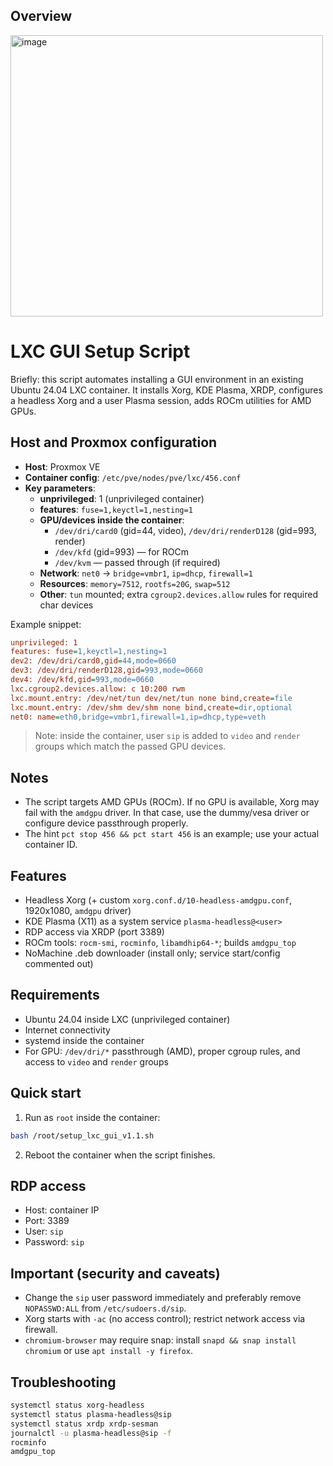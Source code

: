 ## Overview
<img width="500" height="450" alt="image" src="https://github.com/user-attachments/assets/b3a550d6-151c-4643-8ada-6e6ec76b01f6" />

# LXC GUI Setup Script

Briefly: this script automates installing a GUI environment in an existing Ubuntu 24.04 LXC container. It installs Xorg, KDE Plasma, XRDP, configures a headless Xorg and a user Plasma session, adds ROCm utilities for AMD GPUs.

## Host and Proxmox configuration
- **Host**: Proxmox VE
- **Container config**: `/etc/pve/nodes/pve/lxc/456.conf`
- **Key parameters**:
  - **unprivileged**: 1 (unprivileged container)
  - **features**: `fuse=1,keyctl=1,nesting=1`
  - **GPU/devices inside the container**:
    - `/dev/dri/card0` (gid=44, video), `/dev/dri/renderD128` (gid=993, render)
    - `/dev/kfd` (gid=993) — for ROCm
    - `/dev/kvm` — passed through (if required)
  - **Network**: `net0` → `bridge=vmbr1`, `ip=dhcp`, `firewall=1`
  - **Resources**: `memory=7512`, `rootfs=20G`, `swap=512`
  - **Other**: `tun` mounted; extra `cgroup2.devices.allow` rules for required char devices

Example snippet:
```ini
unprivileged: 1
features: fuse=1,keyctl=1,nesting=1
dev2: /dev/dri/card0,gid=44,mode=0660
dev3: /dev/dri/renderD128,gid=993,mode=0660
dev4: /dev/kfd,gid=993,mode=0660
lxc.cgroup2.devices.allow: c 10:200 rwm
lxc.mount.entry: /dev/net/tun dev/net/tun none bind,create=file
lxc.mount.entry: /dev/shm dev/shm none bind,create=dir,optional
net0: name=eth0,bridge=vmbr1,firewall=1,ip=dhcp,type=veth
```

> Note: inside the container, user `sip` is added to `video` and `render` groups which match the passed GPU devices.

## Notes
- The script targets AMD GPUs (ROCm). If no GPU is available, Xorg may fail with the `amdgpu` driver. In that case, use the dummy/vesa driver or configure device passthrough properly.
- The hint `pct stop 456 && pct start 456` is an example; use your actual container ID.


## Features
- Headless Xorg (+ custom `xorg.conf.d/10-headless-amdgpu.conf`, 1920x1080, `amdgpu` driver)
- KDE Plasma (X11) as a system service `plasma-headless@<user>`
- RDP access via XRDP (port 3389)
- ROCm tools: `rocm-smi`, `rocminfo`, `libamdhip64-*`; builds `amdgpu_top`
- NoMachine .deb downloader (install only; service start/config commented out)

## Requirements
- Ubuntu 24.04 inside LXC (unprivileged container)
- Internet connectivity
- systemd inside the container
- For GPU: `/dev/dri/*` passthrough (AMD), proper cgroup rules, and access to `video` and `render` groups

## Quick start
1) Run as `root` inside the container:
```bash
bash /root/setup_lxc_gui_v1.1.sh
```
2) Reboot the container when the script finishes.

## RDP access
- Host: container IP
- Port: 3389
- User: `sip`
- Password: `sip`

## Important (security and caveats)
- Change the `sip` user password immediately and preferably remove `NOPASSWD:ALL` from `/etc/sudoers.d/sip`.
- Xorg starts with `-ac` (no access control); restrict network access via firewall.
- `chromium-browser` may require snap: install `snapd && snap install chromium` or use `apt install -y firefox`.

## Troubleshooting
```bash
systemctl status xorg-headless
systemctl status plasma-headless@sip
systemctl status xrdp xrdp-sesman
journalctl -u plasma-headless@sip -f
rocminfo
amdgpu_top
```



